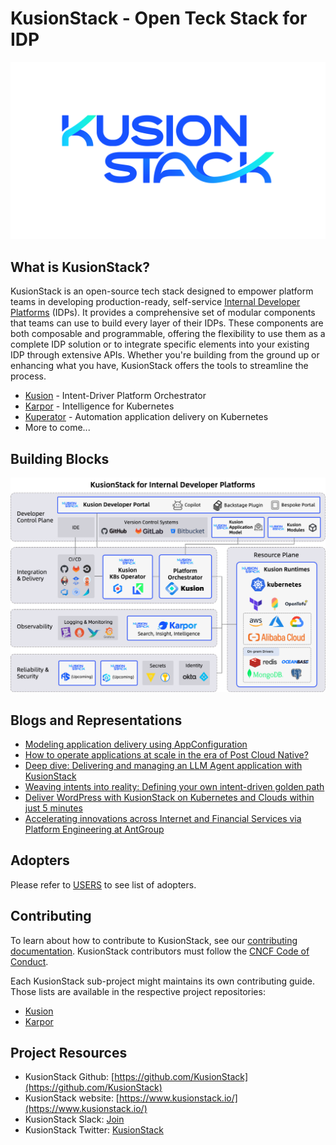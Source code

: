 # KusionStack - Open Teck Stack for IDP

![KusionStack Logo](logo/kusionstack-color2.png)

## What is KusionStack?

KusionStack is an open-source tech stack designed to empower platform teams in developing production-ready, self-service [Internal Developer Platforms](https://internaldeveloperplatform.org/) (IDPs). It provides a comprehensive set of modular components that teams can use to build every layer of their IDPs. These components are both composable and programmable, offering the flexibility to use them as a complete IDP solution or to integrate specific elements into your existing IDP through extensive APIs. Whether you're building from the ground up or enhancing what you have, KusionStack offers the tools to streamline the process.

* [Kusion](https://github.com/KusionStack/kusion) - Intent-Driver Platform Orchestrator
* [Karpor](https://github.com/KusionStack/karpor) - Intelligence for Kubernetes
* [Kuperator](https://github.com/KusionStack/operating) - Automation application delivery on Kubernetes
* More to come...

## Building Blocks
![scope](img/building_blocks.png)

## Blogs and Representations

* [Modeling application delivery using AppConfiguration](https://medium.com/@kusionstack/modeling-application-delivery-using-appconfiguration-d291830de8f1)
* [How to operate applications at scale in the era of Post Cloud Native?](https://medium.com/@kusionstack/how-to-operate-applications-at-scale-in-the-era-of-post-cloud-native-e2a7e08dfad4)
* [Deep dive: Delivering and managing an LLM Agent application with KusionStack](https://platformcon.com/workshops/deep-dive-delivering-and-managing-an-llm-agent-application-with-kusionstack)
* [Weaving intents into reality: Defining your own intent-driven golden path](https://platformcon.com/speakers/zibo-he)
* [Deliver WordPress with KusionStack on Kubernetes and Clouds within just 5 minutes](https://www.youtube.com/watch?v=QHzKKsoKLQ0)
* [Accelerating innovations across Internet and Financial Services via Platform Engineering at AntGroup](https://www.youtube.com/watch?v=IAd5IonlEtM)

## Adopters

Please refer to [USERS](USERS.md) to see list of adopters.

## Contributing

To learn about how to contribute to KusionStack, see our [contributing documentation](CONTRIBUTING.md). KusionStack contributors must follow the [CNCF Code of Conduct](https://github.com/cncf/foundation/blob/main/code-of-conduct.md).

Each KusionStack sub-project might maintains its own contributing guide. Those lists are available in the respective project repositories:

* [Kusion](https://github.com/KusionStack/kusion/blob/main/CONTRIBUTING.md)
* [Karpor](https://github.com/KusionStack/karpor/blob/main/CONTRIBUTING.md)


## Project Resources

- KusionStack Github: [https://github.com/KusionStack](https://github.com/KusionStack)
- KusionStack website: [https://www.kusionstack.io/](https://www.kusionstack.io/)
- KusionStack Slack: [Join](https://join.slack.com/t/kusionstack/shared_invite/zt-19lqcc3a9-_kTNwagaT5qwBE~my5Lnxg)
- KusionStack Twitter: [KusionStack](https://twitter.com/KusionStack)